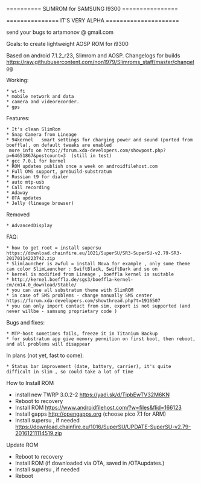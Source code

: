 ========== SLIMROM for SAMSUNG I9300 ================

=============== IT'S VERY ALPHA =====================

send your bugs to artamonov @  gmail.com

Goals: to create lightweight AOSP ROM for i9300

Based on android 7.1.2_r23, Slimrom and AOSP. 
Changelogs for builds https://raw.githubusercontent.com/non1979/Slimroms_staff/master/changelog

Working:

	* wi-fi
	* mobile network and data 
	* camera and videorecorder.
	* gps 
	

Features:

	* It's clean SlimRom
	* Snap Camera from Lineage
	* 94kernel   smart settings for charging power and sound (ported from boeffla), on default tweaks are enabled 
	 more info on http://forum.xda-developers.com/showpost.php?p=64651867&postcount=3  (still in test)
	* gcc 7.0.1 for kernel
	* ROM updates publish once a week on androidfilehost.com 
	* Full OMS support, prebuild-substratum
	* Russian t9 for dialer 
	* auto mtp-usb 
	* Call recording
	* Adaway
	* OTA updates
	* Jelly (lineage browser)
	
Removed 

	* AdvancedDisplay
	
FAQ:

	* how to get root = install supersu
	https://download.chainfire.eu/1021/SuperSU/SR3-SuperSU-v2.79-SR3-20170114223742.zip  
	* Slimlauncher is awful = install Nova for example , only some theme can color SlimLauncher : SwiftBlack, SwiftDark and so on
	* kernel is modified from Lineage , boeffla kernel is suitable 
	* http://kernel.boeffla.de/sgs3/boeffla-kernel-cm/cm14.0_download/Stable/
	* you can use all substratum theme with SlimROM
	* in case of SMS problems - change manually SMS center  https://forum.xda-developers.com/showthread.php?t=1916507
	* you can only import contact from sim, export is not supported (and never willbe - samsung proprietary code )

Bugs and fixes:

	* MTP-host sometimes fails, freeze it in Titanium Backup 
	* for substratum app give memory permition on first boot, then reboot, and all problems will disappear  

In plans (not yet, fast to come):

	* Status bar improvement (date, battery, carrier), it's quite difficult in slim , so could take a lot of time  
	
	
How to Install ROM

- install new TWRP 3.0.2-2 https://yadi.sk/d/TipbEwTV32M6KN
- Reboot to recovery
- Install ROM  https://www.androidfilehost.com/?w=files&flid=166123
- Install gapps http://opengapps.org (choose pico 7.1 for ARM)
- Install supersu , if needed https://download.chainfire.eu/1016/SuperSU/UPDATE-SuperSU-v2.79-20161211114519.zip 

Update ROM

- Reboot to recovery
- Install ROM (if downloaded via OTA, saved in /OTAupdates.)
- Install supersu , if needed
- Reboot
